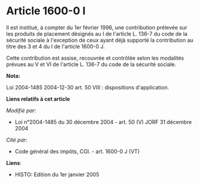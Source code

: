 # Article 1600-0 I

Il est institué, à compter du 1er février 1996, une contribution prélevée sur les produits de placement désignés au I de
l'article L. 136-7 du code de la sécurité sociale à l'exception de ceux ayant déjà supporté la contribution au titre des 3 et
4 du I de l'article 1600-0 J.

Cette contribution est assise, recouvrée et contrôlée selon les modalités prévues au V et VI de l'article L. 136-7 du code de
la sécurité sociale.

**Nota:**

Loi 2004-1485 2004-12-30 art. 50 VIII : dispositions d'application.

**Liens relatifs à cet article**

_Modifié par_:

  - Loi n°2004-1485 du 30 décembre 2004 - art. 50 (V) JORF 31 décembre 2004

_Cité par_:

  - Code général des impôts, CGI. - art. 1600-0 J (VT)

**Liens**:

  - HISTO: Edition du 1er janvier 2005
